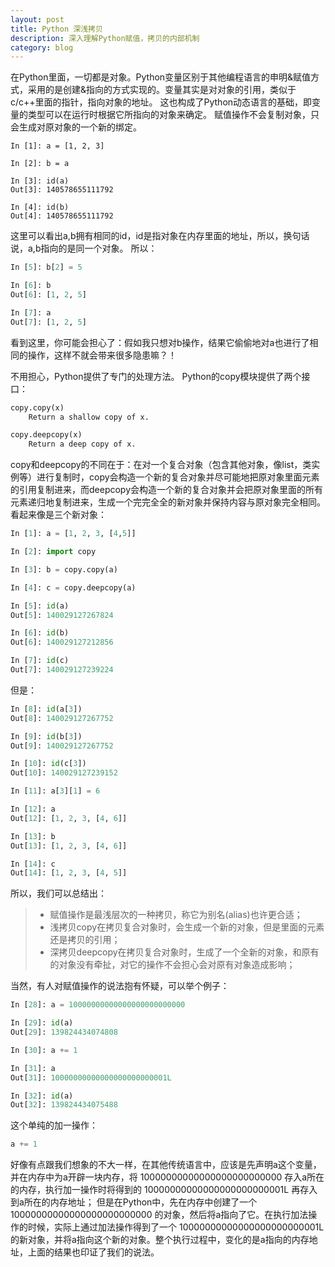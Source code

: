 ```yaml
---
layout: post
title: Python 深浅拷贝
description: 深入理解Python赋值，拷贝的内部机制
category: blog
---
```


在Python里面，一切都是对象。Python变量区别于其他编程语言的申明&赋值方式，采用的是创建&指向的方式实现的。变量其实是对对象的引用，类似于c/c++里面的指针，指向对象的地址。
这也构成了Python动态语言的基础，即变量的类型可以在运行时根据它所指向的对象来确定。
赋值操作不会复制对象，只会生成对原对象的一个新的绑定。


```
In [1]: a = [1, 2, 3]

In [2]: b = a

In [3]: id(a)
Out[3]: 140578655111792

In [4]: id(b)
Out[4]: 140578655111792
```

这里可以看出a,b拥有相同的id，id是指对象在内存里面的地址，所以，换句话说，a,b指向的是同一个对象。
所以：


```python
In [5]: b[2] = 5

In [6]: b
Out[6]: [1, 2, 5]

In [7]: a
Out[7]: [1, 2, 5]
```


看到这里，你可能会担心了：假如我只想对b操作，结果它偷偷地对a也进行了相同的操作，这样不就会带来很多隐患嘛？！

不用担心，Python提供了专门的处理方法。
Python的copy模块提供了两个接口：


```python
copy.copy(x)
    Return a shallow copy of x.

copy.deepcopy(x)
    Return a deep copy of x.
```


copy和deepcopy的不同在于：在对一个复合对象（包含其他对象，像list，类实例等）进行复制时，copy会构造一个新的复合对象并尽可能地把原对象里面元素的引用复制进来，而deepcopy会构造一个新的复合对象并会把原对象里面的所有元素递归地复制进来，生成一个完完全全的新对象并保持内容与原对象完全相同。
看起来像是三个新对象：


```python
In [1]: a = [1, 2, 3, [4,5]]

In [2]: import copy

In [3]: b = copy.copy(a)

In [4]: c = copy.deepcopy(a)

In [5]: id(a)
Out[5]: 140029127267824

In [6]: id(b)
Out[6]: 140029127212856

In [7]: id(c)
Out[7]: 140029127239224
```

但是：

```python
In [8]: id(a[3])
Out[8]: 140029127267752

In [9]: id(b[3])
Out[9]: 140029127267752

In [10]: id(c[3])
Out[10]: 140029127239152

In [11]: a[3][1] = 6

In [12]: a
Out[12]: [1, 2, 3, [4, 6]]

In [13]: b
Out[13]: [1, 2, 3, [4, 6]]

In [14]: c
Out[14]: [1, 2, 3, [4, 5]]
```

所以，我们可以总结出：

> * 赋值操作是最浅层次的一种拷贝，称它为别名(alias)也许更合适；
> * 浅拷贝copy在拷贝复合对象时，会生成一个新的对象，但是里面的元素还是拷贝的引用；
 > * 深拷贝deepcopy在拷贝复合对象时，生成了一个全新的对象，和原有的对象没有牵扯，对它的操作不会担心会对原有对象造成影响；

当然，有人对赋值操作的说法抱有怀疑，可以举个例子：

```python
In [28]: a = 10000000000000000000000000

In [29]: id(a)
Out[29]: 139824434074808

In [30]: a += 1

In [31]: a
Out[31]: 10000000000000000000000001L

In [32]: id(a)
Out[32]: 139824434075488
```

这个单纯的加一操作：

```python
a += 1 
```

好像有点跟我们想象的不大一样，在其他传统语言中，应该是先声明a这个变量，并在内存中为a开辟一块内存，将 10000000000000000000000000 存入a所在的内存，执行加一操作时将得到的 10000000000000000000000001L 再存入到a所在的内存地址；
但是在Python中，先在内存中创建了一个 10000000000000000000000000 的对象，然后将a指向了它。在执行加法操作的时候，实际上通过加法操作得到了一个 10000000000000000000000001L 的新对象，并将a指向这个新的对象。整个执行过程中，变化的是a指向的内存地址，上面的结果也印证了我们的说法。




[tylderen]:    http://tylderen.github.io  "tylderen"
